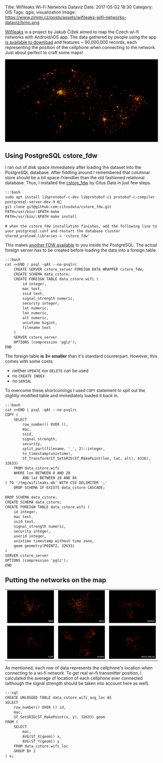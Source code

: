 Title: Wifileaks Wi-Fi Networks Dataviz
Date: 2017-05-02 18:30
Category: GIS
Tags: qgis, visualization
Image: https://www.zimmi.cz/posts/assets/wifileaks-wifi-networks-dataviz/brno.png

[Wifileaks](http://www.wifileaks.cz) is a project by Jakub Čížek aimed to map the Czech wi-fi networks with Android/iOS app. The data gathered by people using the app [is available to download](http://download.wifileaks.cz/data/wifileaks_raw_170416.tar.gz) and features ~&nbsp;90,000,000 records, each representing the position of the cellphone when connecting to the network. Just about perfect to craft some maps!

<div class="text-center"><img src="/posts/assets/wifileaks-wifi-networks-dataviz/cr.png"/></div>

## Using PostgreSQL cstore_fdw

I ran out of disk space immediately after loading the dataset into the PostgreSQL database. After fiddling around I remembered that columnar store should be a bit space-friendlier than the old fashioned relational database. Thus, I installed the [cstore_fdw](https://github.com/citusdata/cstore_fdw) by Citus Data in just few steps.

    :::bash
    sudo apt install libprotobuf-c-dev libprotobuf-c1 protobuf-c-compiler postgresql-server-dev-9.6
    git clone git@github.com:citusdata/cstore_fdw.git
    PATH=/usr/bin/:$PATH make
    PATH=/usr/bin/:$PATH make install

    # when the cstore_fdw installation finishes, add the following line to your postgresql.conf and restart the database cluster
    shared_preload_libraries = 'cstore_fdw'

This makes [another FDW available]({filename}../2016/testing-postgresql-ogr-fdw.md) to you inside the PostgreSQL. The actual foreign server has to be created before loading the data into a foreign table.

    :::bash
    cat <<END | psql -qAt --no-psqlrc
	    CREATE SERVER cstore_server FOREIGN DATA WRAPPER cstore_fdw;
	    CREATE SCHEMA data_cstore;
	    CREATE FOREIGN TABLE data_cstore.wifi (
    		id integer,
		    mac text,
		    ssid text,
		    signal_strength numeric,
		    security integer,
            lat numeric,
            lon numeric,
            alt numeric,
            unixtime bigint,
            filename text
	    )
	    SERVER cstore_server
	    OPTIONS (compression 'pglz');
    END

The foreign table **is 3&times; smaller** than it's standard counterpart. However, this comes with some costs:

- neither `UPDATE` nor `DELETE` can be used
- no `CREATE INDEX`
- no `SERIAL`

To overcome these shortcomings I used `COPY` statement to spit out the slightly modified table and immediately loaded it back in.

    :::bash
    cat <<END | psql -qAt --no-psqlrc
	COPY (
		SELECT
			row_number() OVER (),
			mac,
			ssid,
			signal_strength,
			security,
			split_part(filename, '_', 2)::integer,
			to_timestamp(unixtime),
			ST_Transform(ST_SetSRID(ST_MakePoint(lon, lat, alt), 4326), 32633)
		FROM data_cstore.wifi
		WHERE lon BETWEEN 0 AND 20
			AND lat BETWEEN 18 AND 84
	) TO '/tmp/wifileaks.db' WITH CSV DELIMITER ';'
    	DROP SCHEMA IF EXISTS data_cstore CASCADE;

    DROP SCHEMA data_cstore;
	CREATE SCHEMA data_cstore;
	CREATE FOREIGN TABLE data_cstore.wifi (
		id integer,
		mac text,
		ssid text,
		signal_strength numeric,
		security integer,
		userid integer,
		unixtime timestamp without time zone,
		geom geometry(POINTZ, 32633)
	)
	SERVER cstore_server
	OPTIONS (compression 'pglz');
    END

## Putting the networks on the map

<table>
    <tr>
        <td><a href="/posts/assets/wifileaks-wifi-networks-dataviz/brno.png"><img src="/posts/assets/wifileaks-wifi-networks-dataviz/brno.png"></a></td>
        <td><a href="/posts/assets/wifileaks-wifi-networks-dataviz/praha.png"><img src="/posts/assets/wifileaks-wifi-networks-dataviz/praha.png"></a></td>
        <td><a href="/posts/assets/wifileaks-wifi-networks-dataviz/olomouc.png"><img src="/posts/assets/wifileaks-wifi-networks-dataviz/olomouc.png"></a></td>
    </tr>
    <tr>
        <td><a href="/posts/assets/wifileaks-wifi-networks-dataviz/plzen.png"><img src="/posts/assets/wifileaks-wifi-networks-dataviz/plzen.png"></a></td>
        <td><a href="/posts/assets/wifileaks-wifi-networks-dataviz/ostrava.png"><img src="/posts/assets/wifileaks-wifi-networks-dataviz/ostrava.png"></a></td>
        <td><a href="/posts/assets/wifileaks-wifi-networks-dataviz/hradec_kralove.png"><img src="/posts/assets/wifileaks-wifi-networks-dataviz/hradec_kralove.png"></a></td>
    </tr>
</table>

As mentioned, each row of data represents the cellphone's location when connecting to a wi-fi network. To get real wi-fi transmitter position, I calculated the average of location of each cellphone ever connected (although the signal strength should be taken into account here as well).

    :::sql
    CREATE UNLOGGED TABLE data_cstore.wifi_avg_loc AS
	SELECT
		row_number() OVER () id,
		mac,
		ST_SetSRID(ST_MakePoint(x, y), 32633) geom
	FROM (
		SELECT
			mac,
			AVG(ST_X(geom)) x,
			AVG(ST_Y(geom)) y
		FROM data_cstore.wifi_loc
		GROUP BY 1
	) a;
